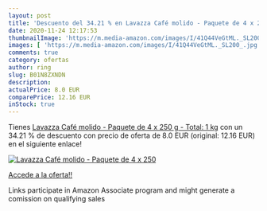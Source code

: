 ```yaml
---
layout: post
title: 'Descuento del 34.21 % en Lavazza Café molido - Paquete de 4 x 250'
date: 2020-11-24 12:17:53
thumbnailImage: 'https://m.media-amazon.com/images/I/41Q44VeGtML._SL200_.jpg'
images: [ 'https://m.media-amazon.com/images/I/41Q44VeGtML._SL200_.jpg' ]
comments: true
category: ofertas
author: ring
slug: B01N8ZXNDN
description:
actualPrice: 8.0 EUR
comparePrice: 12.16 EUR
inStock: true
---
```


Tienes [Lavazza Café molido - Paquete de 4 x 250 g - Total: 1 kg](https://www.amazon.es/dp/B01N8ZXNDN/?tag=tolees-21) con un 34.21 % de descuento con precio de oferta de 8.0 EUR (original: 12.16 EUR) en el siguiente enlace!

[![Lavazza Café molido - Paquete de 4 x 250](https://m.media-amazon.com/images/I/41Q44VeGtML._SL200_.jpg)](https://www.amazon.es/dp/B01N8ZXNDN/?tag=tolees-21)

[Accede a la oferta!!](https://www.amazon.es/dp/B01N8ZXNDN/?tag=tolees-21)

Links participate in Amazon Associate program and might generate a comission on qualifying sales


